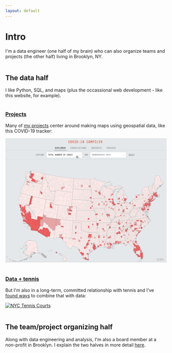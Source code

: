 ```yaml
---
layout: default
---
```

<h1>Intro</h1>

I'm a data engineer (one half of my brain) who can also organize teams and projects (the other half) living in Brooklyn, NY.
<br>
<br>
<h2>The data half</h2>

I like Python, SQL, and maps (plus the occassional web development - like this website, for example).
<br>
<br>
<h3><a href="./projects">Projects</a></h3>

Many of <a href="./projects">my projects</a> center around making maps using geospatial data, like this COVID-19 tracker:

<a href="./projects"><img src="assets/images/covid-map.gif" alt="COVID-19 Tracker"></a>
<br>
<br>
<h3><a href="./data-and-tennis">Data + tennis</a></h3>

But I'm also in a long-term, committed relationship with tennis and I've <a href="./data-and-tennis">found ways</a> to combine that with data:

<a href="./data-and-tennis"><img src="assets/images/tennis-map.gif" alt="NYC Tennis Courts"></a>
<br>
<br>
<h2>The team/project organizing half</h2>

Along with data engineering and analysis, I'm also a board member at a non-profit in Brooklyn. I explain the two halves in more detail <a href="./bio">here</a>.
